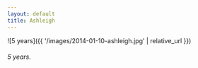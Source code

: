 ```yaml
---
layout: default
title: Ashleigh
---
```


![5 years]({{ '/images/2014-01-10-ashleigh.jpg' | relative_url }})
###### 5 years.
